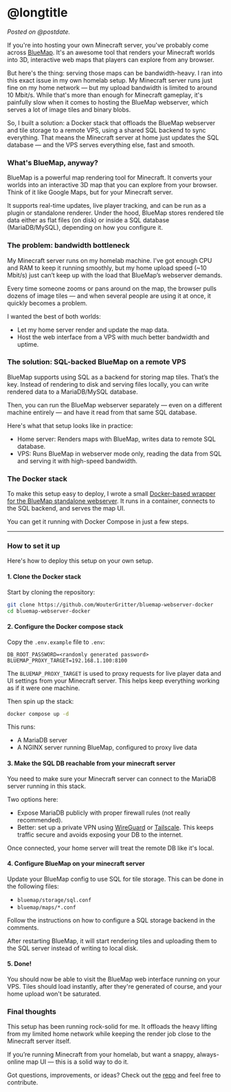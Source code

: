 <!-- title = Hosting BlueMap using Docker -->
<!-- longtitle = Offloading BlueMap hosting to a VPS using docker and SQL -->
<!-- postdate = 24th of June 2025 -->
<!-- description = A technical and informative article on how I created a Docker stack for running a BlueMap webserver external from a Minecraft server. -->

# @longtitle

_Posted on @postdate._

If you're into hosting your own Minecraft server, you've probably come across [BlueMap](https://github.com/BlueMap-Minecraft/BlueMap).
It's an awesome tool that renders your Minecraft worlds into 3D, interactive web maps that players can explore from any browser.

But here's the thing: serving those maps can be bandwidth-heavy. I ran into this exact issue in my own homelab setup.
My Minecraft server runs just fine on my home network — but my upload bandwidth is limited to around 10 Mbit/s.
While that's more than enough for Minecraft gameplay, it's painfully slow when it comes to hosting the BlueMap webserver,
which serves a lot of image tiles and binary blobs.

So, I built a solution: a Docker stack that offloads the BlueMap webserver and tile storage to a remote VPS, using a shared
SQL backend to sync everything. That means the Minecraft server at home just updates the SQL database — and the VPS
serves everything else, fast and smooth.


### What's BlueMap, anyway?

BlueMap is a powerful map rendering tool for Minecraft. It converts your worlds into an interactive 3D map that you can
explore from your browser. Think of it like Google Maps, but for your Minecraft server.

It supports real-time updates, live player tracking, and can be run as a plugin or standalone renderer. Under the hood,
BlueMap stores rendered tile data either as flat files (on disk) or inside a SQL database (MariaDB/MySQL), depending on
how you configure it.


### The problem: bandwidth bottleneck

My Minecraft server runs on my homelab machine. I’ve got enough CPU and RAM to keep it running smoothly, but my
home upload speed (~10 Mbit/s) just can’t keep up with the load that BlueMap’s webserver demands.

Every time someone zooms or pans around on the map, the browser pulls dozens of image tiles — and when several people
are using it at once, it quickly becomes a problem.

I wanted the best of both worlds:
- Let my home server render and update the map data.
- Host the web interface from a VPS with much better bandwidth and uptime.


### The solution: SQL-backed BlueMap on a remote VPS

BlueMap supports using SQL as a backend for storing map tiles. That’s the key. Instead of rendering to disk and
serving files locally, you can write rendered data to a MariaDB/MySQL database.

Then, you can run the BlueMap webserver separately — even on a different machine entirely — and have it read from
that same SQL database.

Here's what that setup looks like in practice:
- Home server: Renders maps with BlueMap, writes data to remote SQL database.
- VPS: Runs BlueMap in webserver mode only, reading the data from SQL and serving it with high-speed bandwidth.


### The Docker stack

To make this setup easy to deploy, I wrote a small [Docker-based wrapper for the BlueMap standalone webserver](https://github.com/WouterGritter/bluemap-webserver-docker).
It runs in a container, connects to the SQL backend, and serves the map UI.

You can get it running with Docker Compose in just a few steps.

---


### How to set it up

Here's how to deploy this setup on your own setup.


#### 1. Clone the Docker stack

Start by cloning the repository:

```bash
git clone https://github.com/WouterGritter/bluemap-webserver-docker
cd bluemap-webserver-docker
```


#### 2. Configure the Docker compose stack

Copy the `.env.example` file to `.env`:
```text
DB_ROOT_PASSWORD=<randomly generated password>
BLUEMAP_PROXY_TARGET=192.168.1.100:8100
```

The `BLUEMAP_PROXY_TARGET` is used to proxy requests for live player data and UI settings from your Minecraft server.
This helps keep everything working as if it were one machine.

Then spin up the stack:
```bash
docker compose up -d
```

This runs:
- A MariaDB server
- A NGINX server running BlueMap, configured to proxy live data


#### 3. Make the SQL DB reachable from your minecraft server

You need to make sure your Minecraft server can connect to the MariaDB server running in this stack.

Two options here:
- Expose MariaDB publicly with proper firewall rules (not really recommended).
- Better: set up a private VPN using [WireGuard](https://www.wireguard.com/) or [Tailscale](https://tailscale.com/).
  This keeps traffic secure and avoids exposing your DB to the internet.

Once connected, your home server will treat the remote DB like it's local.

#### 4. Configure BlueMap on your minecraft server

Update your BlueMap config to use SQL for tile storage. This can be done in the following files:
- `bluemap/storage/sql.conf`
- `bluemap/maps/*.conf`

Follow the instructions on how to configure a SQL storage backend in the comments.

After restarting BlueMap, it will start rendering tiles and uploading them to the SQL server instead of writing to local disk.


#### 5. Done!

You should now be able to visit the BlueMap web interface running on your VPS.
Tiles should load instantly, after they're generated of course, and your home upload won't be saturated.


### Final thoughts

This setup has been running rock-solid for me. It offloads the heavy lifting from my limited home network while keeping the render job close to the Minecraft server itself.

If you’re running Minecraft from your homelab, but want a snappy, always-online map UI — this is a solid way to do it.

Got questions, improvements, or ideas? Check out the [repo](https://github.com/WouterGritter/bluemap-webserver-docker/blob/master/.env.example) and feel free to contribute.
